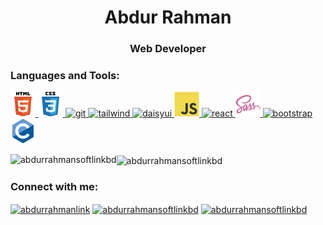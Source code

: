 <h1 align="center">Abdur Rahman</h1>
<h3 align="center">Web Developer</h3>

<h3 align="left">Languages and Tools:</h3>
<p align="left">
  <a href="https://www.w3.org/html/" target="_blank" rel="noreferrer"> <img src="https://raw.githubusercontent.com/devicons/devicon/master/icons/html5/html5-original-wordmark.svg" alt="html5" width="40" height="40"/> </a>
  <a href="https://www.w3schools.com/css/" target="_blank" rel="noreferrer"> <img src="https://raw.githubusercontent.com/devicons/devicon/master/icons/css3/css3-original-wordmark.svg" alt="css3" width="40" height="40"/> </a>
  <a href="https://git-scm.com/" target="_blank" rel="noreferrer"> <img src="https://www.vectorlogo.zone/logos/git-scm/git-scm-icon.svg" alt="git" width="40" height="40"/> </a>
  <a href="https://tailwindcss.com/" target="_blank" rel="noreferrer"> <img src="https://www.vectorlogo.zone/logos/tailwindcss/tailwindcss-icon.svg" alt="tailwind" width="40" height="40"/> </a>
  <a href="https://daisyui.com/" target="_blank" rel="noreferrer"> <img src="https://encrypted-tbn0.gstatic.com/images?q=tbn:ANd9GcTG1wXbNHu71FIVcwPD6BwGrIwG9KGYqFOTug&s" alt="daisyui" width="40" height="40"/> </a>
  <a href="https://developer.mozilla.org/en-US/docs/Web/JavaScript" target="_blank" rel="noreferrer"> <img src="https://raw.githubusercontent.com/devicons/devicon/master/icons/javascript/javascript-original.svg" alt="javascript" width="40" height="40"/> </a>
  <a href="https://react.dev/" target="_blank" rel="noreferrer"> <img src="https://cdn4.iconfinder.com/data/icons/logos-3/600/React.js_logo-512.png" alt="react" width="50" height="40"/> </a>
  <a href="https://sass-lang.com" target="_blank" rel="noreferrer"> <img src="https://raw.githubusercontent.com/devicons/devicon/master/icons/sass/sass-original.svg" alt="sass" width="40" height="40"/> </a>
  <a href="https://getbootstrap.com" target="_blank" rel="noreferrer"> <img src="https://upload.wikimedia.org/wikipedia/commons/b/b2/Bootstrap_logo.svg" alt="bootstrap" width="50" height="40"/> </a> 
  <a href="https://www.cprogramming.com/" target="_blank" rel="noreferrer"> <img src="https://raw.githubusercontent.com/devicons/devicon/master/icons/c/c-original.svg" alt="c" width="40" height="40"/> </a>  
</p>

<p>
  <img align="left" src="https://github-readme-stats.vercel.app/api/top-langs?username=abdurrahmansoftlinkbd&show_icons=true&locale=en&layout=compact" alt="abdurrahmansoftlinkbd" />
</p>

<p>
  <img align="center" src="https://github-readme-streak-stats.herokuapp.com/?user=abdurrahmansoftlinkbd&" alt="abdurrahmansoftlinkbd" />
</p>

<h3 align="left">Connect with me:</h3>
<p align="left">
  <a href="https://twitter.com/abdurrahmanlink" target="blank"><img align="center" src="https://raw.githubusercontent.com/rahuldkjain/github-profile-readme-generator/master/src/images/icons/Social/twitter.svg" alt="abdurrahmanlink" height="30" width="40" /></a>
  <a href="https://linkedin.com/in/abdurrahmansoftlinkbd" target="blank"><img align="center" src="https://raw.githubusercontent.com/rahuldkjain/github-profile-readme-generator/master/src/images/icons/Social/linked-in-alt.svg" alt="abdurrahmansoftlinkbd" height="30" width="40" /></a>
  <a href="https://fb.com/abdurrahmansoftlinkbd" target="blank"><img align="center" src="https://raw.githubusercontent.com/rahuldkjain/github-profile-readme-generator/master/src/images/icons/Social/facebook.svg" alt="abdurrahmansoftlinkbd" height="30" width="40" /></a>
</p>
